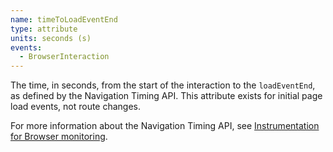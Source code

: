 ```yaml
---
name: timeToLoadEventEnd
type: attribute
units: seconds (s)
events:
  - BrowserInteraction
---
```


The time, in seconds, from the start of the interaction to the `loadEventEnd`, as defined by the Navigation Timing API. This attribute exists for initial page load events, not route changes.

For more information about the Navigation Timing API, see [Instrumentation for Browser monitoring](/docs/browser/new-relic-browser/page-load-timing-resources/instrumentation-browser-monitoring#navigation-api).